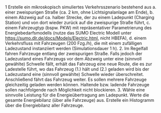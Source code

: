 
1 Erstelle ein mikroskopisch simuliertes Verkehrsszenario bestehend aus
a. einer zweispurigen Straße (ca. 2 km, ohne Lichtsignalanlage am Ende),
b. einem Abzweig auf ca. halber Strecke, der zu einem Ladepunkt (Charging Station) und von dort wieder zurück auf die zweispurige Straße führt,
c. einem Fahrzeugtyp (bspw. PKW) mit repräsentativer Parametrierung des Energiebedarfsmodells (nutze das SUMO Electric Modell unter https://sumo.dlr.de/docs/Models/Electric.html, nicht HBEFA),
d. einem Verkehrsfluss mit Fahrzeugen (200 Fzg./h), die mit einem zufälligen Ladezustand instanziiert werden (Simulationsdauer 1 h).
2. Im Regelfall fahren Fahrzeuge entlang der zweispurigen Straße. Falls jedoch der Ladezustand eines Fahrzeugs vor dem Abzweig unter eine (sinnvoll gewählte) Schwelle fällt, erhält das Fahrzeug eine neue Route, die es zur Ladestelle führt, wo das Fahrzeug (1.) hält und (2.) geladen wird bis der Ladezustand eine (sinnvoll gewählte) Schwelle wieder überschreitet. Anschließend fährt das Fahrzeug weiter. Es sollen mehrere Fahrzeuge gleichzeitig geladen werden können. Haltende bzw. ladende Fahrzeuge sollen nachfolgende nach Möglichkeit nicht blockieren.
3. Wähle eine sinnvolle Leistung für die Energieübertragung am Ladepunkt. Werte die gesamte Energiebilanz (über alle Fahrzeuge) aus. Erstelle ein Histogramm über die Energiebilanz aller Fahrzeuge.
